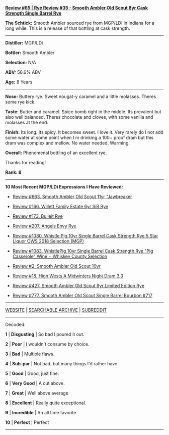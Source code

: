 
[**Review #65 | Rye Review #35 - Smooth Ambler Old Scout 8yr Cask Strength Single Barrel Rye**]( https://t8ke.review/review-65-smooth-ambler-old-scout-cask-strength-8yr-single-barrel-rye/)

**The Schtick:** Smooth Ambler sourced rye from MGP/LDI in Indiana for a long while. This is a release of that bottling at cask strength.

-----

**Distiller:** MGP/LDi

**Bottler:** Smooth Ambler

**Selection:** N/A

**ABV:** 56.6% ABV

**Age:** 8 Years 

-----

**Nose:**  Buttery rye. Sweet nougat-y caramel and a little molasses. Theres some rye kick. 

**Taste:** Butter and caramel. Spice bomb right in the middle. Its prevalent but also well balanced. Theres chocolate and cloves, with some vanilla and molasses at the end.

**Finish:** Its long. Its spicy. It becomes sweet. I love it. Very rarely do I not add some water at some point when I m drinking a 100+ proof dram but this dram was complex and mellow. No water needed. Warming.

**Overall:** Phenomenal bottling of an excellent rye.  

Thanks for reading!

**Rank: 8**

----- 

**10 Most Recent MGP/LDi Expressions I Have Reviewed:** 

- [Review #663. Smooth Ambler Old Scout 11yr "Jawbreaker]( https://t8ke.review/review-663-smooth-ambler-old-scout-11yr-711-jawbreaker-selection/) 

- [Review #166. Willett Family Estate 6yr SiB Rye]( https://t8ke.review/review-166-wfe-single-barrel-rye-64-6yr-re-review/) 

- [Review #173. Bulleit Rye]( https://t8ke.review/review-173-bulleit-rye-re-review/) 

- [Review #207. Angels Envy Rye]( https://t8ke.review/review-207-angels-envy-rye/) 

- [Review #1080. Whistle Pig 10yr Single Barrel Cask Strength Rye 5 Star Liquor OWS 2018 Selection (MGP)]( https://t8ke.review/review-1080-whistle-pig-10yr-single-barrel-cask-strength-rye-5-star-liquor-ows-2018-selection-mgp/) 

- [Review #1083. WhistlePig 10yr Single Barrel Cask Strength Rye "Pig Casserole" Wine + Whiskey County Selection]( https://t8ke.review/review-1083-whistle-pig-10yr-single-barrel-cask-strength-rye-pig-casserole-wine-whiskey-country-selection/) 

- [Review #2. Smooth Ambler Old Scout 10yr]( https://t8ke.review/review-2-smooth-ambler-old-scout-10-year/) 

- [Review #18. High Wests A Midwinters Night Dram 3.3]( https://t8ke.review/review-18-high-west-midwinters-night-dram-act-3-3/) 

- [Review #427. Smooth Ambler Old Scout 9yr Limited Edition Rye]( https://t8ke.review/review-427-smooth-ambler-old-scout-limited-edition-single-barrel-gift-shop-9yr-rye/) 

- [Review #777. Smooth Ambler Old Scout Single Barrel Bourbon #717]( https://t8ke.review/review-777-smooth-ambler-old-scout-single-barrel-bourbon-717/) 

-----

[WEBSITE](https://t8ke.review) | [SEARCHABLE ARCHIVE](https://t8ke.review/review-archive/) | [SUBREDDIT](https://reddit.com/r/t8kereviews)

-----

Decoded:

**1** | **Disgusting** | So bad I poured it out.

**2** | **Poor** | I wouldn't consume by choice.

**3** | **Bad** | Multiple flaws.

**4** | **Sub-par** | Not bad, but many things I'd rather have.

**5** | **Good** | Good, just fine.

**6** | **Very Good** | A cut above.

**7** | **Great** | Well above average

**8** | **Excellent** | Really quite exceptional.

**9** | **Incredible** | An all time favorite

**10** | **Perfect** | Perfect

----

